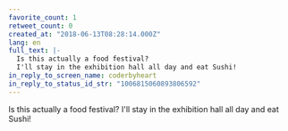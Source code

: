 ```yaml
---
favorite_count: 1
retweet_count: 0
created_at: "2018-06-13T08:28:14.000Z"
lang: en
full_text: |-
  Is this actually a food festival?
  I'll stay in the exhibition hall all day and eat Sushi!
in_reply_to_screen_name: coderbyheart
in_reply_to_status_id_str: "1006815060893806592"
---
```


Is this actually a food festival? I'll stay in the exhibition hall all day and
eat Sushi!
